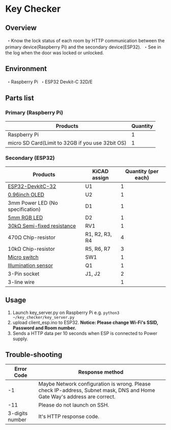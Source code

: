 # Key Checker

## Overview

​	・Know the lock status of each room by HTTP communication between the primary device(Raspberry Pi) and the secondary device(ESP32).
​	・See in the log when the door was locked or unlocked.



## Environment

​	・Raspberry Pi
​	・ESP32 Devkit-C 32D/E



## Parts list

### Primary (Raspberry Pi)

| Products                                         | Quantity |
| ------------------------------------------------ | -------- |
| Raspberry Pi                                     | 1        |
| micro SD Card(Limit to 32GB if you use 32bit OS) | 1        |

### Secondary (ESP32)

| Products                                                     | KiCAD assign   | Quantity (per each) |
| ------------------------------------------------------------ | -------------- | ------------------- |
| [ESP32-DevkitC-32](https://akizukidenshi.com/catalog/g/gM-15673/) | U1             | 1                   |
| [0.96inch OLED](https://akizukidenshi.com/catalog/g/gP-12031/) | U2             | 1                   |
| 3mm Power LED (No specification)                             | D1             | 1                   |
| [5mm RGB LED](https://www.marutsu.co.jp/pc/i/1356696/)       | D2             | 1                   |
| [30kΩ Semi-fixed resistance](https://akizukidenshi.com/catalog/g/gP-14907/) | RV1            | 1                   |
| 470Ω Chip-resistor                                           | R1, R2, R3, R4 | 4                   |
| 10kΩ Chip-resistor                                           | R5, R6, R7     | 3                   |
| [Micro switch](https://akizukidenshi.com/catalog/g/gP-14659/) | SW1            | 1                   |
| [Illumination sensor ](https://akizukidenshi.com/catalog/g/gI-02325/) | Q1             | 1                   |
| 3-Pin socket                                                 | J1, J2         | 2                   |
| 3-line wire                                                  |                | 1                   |



## Usage

1. Launch key_server.py on Raspberry Pi 
   e.g. `python3 ~/key_checker/key_server.py`
2. upload client_esp.ino to ESP32.
   **Notice: Please change Wi-Fi's SSID, Password and Room number.**
3. Sends a HTTP data per 10 seconds when ESP is connected to Power supply.



## Trouble-shooting

| Error Code      | Response method                                              |
| --------------- | ------------------------------------------------------------ |
| -1              | Maybe Network configuration is wrong. Please check IP-address, Subnet mask, DNS and Home Gate Way's address are correct. |
| -11             | Please do not launch on SSH.                                 |
| 3-digits number | It's HTTP response code.                                     |